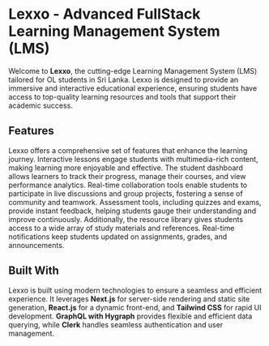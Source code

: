 # Lexxo - Advanced FullStack Learning Management System (LMS)

Welcome to **Lexxo**, the cutting-edge Learning Management System (LMS) tailored for OL students in Sri Lanka. Lexxo is designed to provide an immersive and interactive educational experience, ensuring students have access to top-quality learning resources and tools that support their academic success.

## Features

Lexxo offers a comprehensive set of features that enhance the learning journey. Interactive lessons engage students with multimedia-rich content, making learning more enjoyable and effective. The student dashboard allows learners to track their progress, manage their courses, and view performance analytics. Real-time collaboration tools enable students to participate in live discussions and group projects, fostering a sense of community and teamwork. Assessment tools, including quizzes and exams, provide instant feedback, helping students gauge their understanding and improve continuously. Additionally, the resource library gives students access to a wide array of study materials and references. Real-time notifications keep students updated on assignments, grades, and announcements.

## Built With

Lexxo is built using modern technologies to ensure a seamless and efficient experience. It leverages **Next.js** for server-side rendering and static site generation, **React.js** for a dynamic front-end, and **Tailwind CSS** for rapid UI development. **GraphQL with Hygraph** provides flexible and efficient data querying, while **Clerk** handles seamless authentication and user management.
